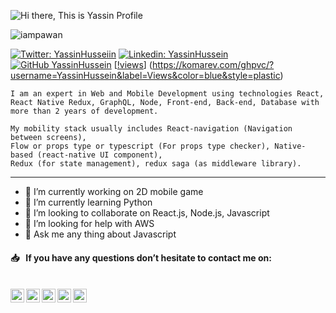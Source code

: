 ![Hi there, This is Yassin Profile](https://raw.githubusercontent.com/YassinHussein/YassinHussein/master/hi_there.png)

 <img src="https://komarev.com/ghpvc/?username=YassinHussein&label=Views&color=blue&style=plastic" alt="iampawan" /> 
 
[![Twitter: YassinHusseiin](https://img.shields.io/twitter/follow/YassinHusseiin?style=social)](https://twitter.com/YassinHusseiin)
[![Linkedin: YassinHussein](https://img.shields.io/badge/-YassinHussein-blue?style=flat-square&logo=Linkedin&logoColor=white&link=https://www.linkedin.com/in/YassinHussein/)](https://www.linkedin.com/in/YassinHussein/)
[![GitHub YassinHussein](https://img.shields.io/github/followers/YassinHussein?label=follow&style=social)](https://github.com/YassinHussein)
[[!views](https://komarev.com/ghpvc/?username=YassinHussein&label=Views&color=blue&style=plastic)]
(https://komarev.com/ghpvc/?username=YassinHussein&label=Views&color=blue&style=plastic)


```
I am an expert in Web and Mobile Development using technologies React,
React Native Redux, GraphQL, Node, Front-end, Back-end, Database with 
more than 2 years of development.

My mobility stack usually includes React-navigation (Navigation between screens),
Flow or props type or typescript (For props type checker), Native-based (react-native UI component),
Redux (for state management), redux saga (as middleware library).
```

---

- 🔭 I’m currently working on 2D mobile game
- 🌱 I’m currently learning Python
- 👯 I’m looking to collaborate on React.js, Node.js, Javascript
- 🤔 I’m looking for help with AWS
- 💬 Ask me any thing about Javascript
<!--
<p align="center">
  <img src="https://github-readme-stats.vercel.app/api?username=YassinHussein&show_icons=true">
</p>
-->

#### 📥 &nbsp; If you have any questions don’t hesitate to contact me on:
<br>
<a href="https://twitter.com/YassinHusseiin">
  <img align="left" alt="Pawan's Twitter" width="22px" src="https://cdn.jsdelivr.net/npm/simple-icons@v3/icons/twitter.svg" />
</a>
<a href="https://linkedin.com/in/YassinHussein">
  <img align="left" alt="Pawan's Linkdein" width="22px" src="https://cdn.jsdelivr.net/npm/simple-icons@v3/icons/linkedin.svg" />
</a>
<a href="https://github.com/YassinHussein">
  <img align="left" alt="Pawan's Github" width="22px" src="https://cdn.jsdelivr.net/npm/simple-icons@v3/icons/github.svg" />
</a>
<!--
<a href="https://instagram.com/codepur_ka_superhero/">
  <img align="left" alt="Pawan's Instagram" width="22px" src="https://cdn.jsdelivr.net/npm/simple-icons@v3/icons/instagram.svg" />
</a>
-->
<a href="https://www.facebook.com/yaseen.hussein/">
  <img align="left" alt="Pawan's Facebook" width="22px" src="https://cdn.jsdelivr.net/npm/simple-icons@v3/icons/facebook.svg" />
</a>
<a href="https://wa.me/+249993535955">
  <img align="left" alt="Pawan's Facebook" width="22px" src="https://cdn.jsdelivr.net/npm/simple-icons@3.4.1/icons/whatsapp.svg" />
</a>


